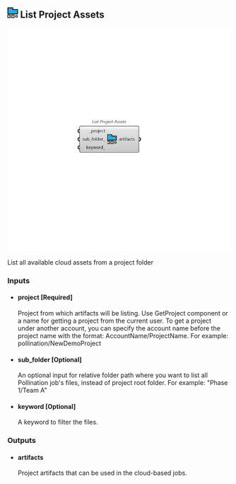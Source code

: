 ## ![List Project Assets](../../images/icons/List_Project_Assets.png) List Project Assets

![List Project Assets](../../images/components/List_Project_Assets.png)

List all available cloud assets from a project folder

### Inputs

* #### project [Required]

  Project from which artifacts will be listing. Use GetProject component or a name for getting a project from the current user. To get a project under another account, you can specify the account name before the project name with the format: AccountName/ProjectName. For example: pollination/NewDemoProject

* #### sub_folder [Optional]

  An optional input for relative folder path where you want to list all Pollination job's files, instead of project root folder.  For example: "Phase 1/Team A"

* #### keyword [Optional]

  A keyword to filter the files.

### Outputs

* #### artifacts

  Project artifacts that can be used in the cloud-based jobs.
